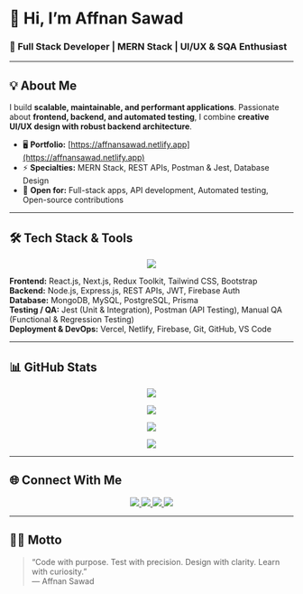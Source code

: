 # 👋 Hi, I’m Affnan Sawad

### 🚀 Full Stack Developer | MERN Stack | UI/UX & SQA Enthusiast

---

## 💡 About Me

I build **scalable, maintainable, and performant applications**. Passionate about **frontend, backend, and automated testing**, I combine **creative UI/UX design with robust backend architecture**.

- 🖥️ **Portfolio:** [https://affnansawad.netlify.app](https://affnansawad.netlify.app)  
- ⚡ **Specialties:** MERN Stack, REST APIs, Postman & Jest, Database Design  
- 🤝 **Open for:** Full-stack apps, API development, Automated testing, Open-source contributions  

---

## 🛠 Tech Stack & Tools

<p align="center">
<img src="https://skillicons.dev/icons?i=c,cpp,html,css,js,ts,react,nextjs,redux,nodejs,express,mongodb,mysql,postgresql,prisma,graphql,firebase,git,github,figma,vite,vercel,netlify,vscode,jest,postman" />
</p>

**Frontend:** React.js, Next.js, Redux Toolkit, Tailwind CSS, Bootstrap  
**Backend:** Node.js, Express.js, REST APIs, JWT, Firebase Auth  
**Database:** MongoDB, MySQL, PostgreSQL, Prisma  
**Testing / QA:** Jest (Unit & Integration), Postman (API Testing), Manual QA (Functional & Regression Testing)  
**Deployment & DevOps:** Vercel, Netlify, Firebase, Git, GitHub, VS Code  

---

## 📊 GitHub Stats

<p align="center">
  <img src="https://github-readme-stats.vercel.app/api?username=AffnanSawad&show_icons=true&theme=radical&count_private=true&hide_border=true" />
</p>

<p align="center">
  <img src="https://github-readme-streak-stats.herokuapp.com/?user=AffnanSawad&theme=radical&hide_border=true" />
</p>

<p align="center">
  <img src="https://github-readme-stats.vercel.app/api/top-langs/?username=AffnanSawad&layout=compact&theme=radical&hide_border=true" />
</p>

<p align="center">
  <img src="https://activity-graph.herokuapp.com/graph?username=AffnanSawad&theme=react-dark&hide_border=true" />
</p>

---

## 🌐 Connect With Me

<p align="center">
  <a href="https://www.linkedin.com/in/affnan-sawad" target="_blank">
    <img src="https://img.shields.io/badge/LinkedIn-%230077B5?style=for-the-badge&logo=linkedin&logoColor=white"/>
  </a>
  <a href="https://www.facebook.com/Affnan.sawad" target="_blank">
    <img src="https://img.shields.io/badge/Facebook-%231877F2?style=for-the-badge&logo=facebook&logoColor=white"/>
  </a>
  <a href="https://www.instagram.com/iamaffnan_sawad" target="_blank">
    <img src="https://img.shields.io/badge/Instagram-%23E4405F?style=for-the-badge&logo=instagram&logoColor=white"/>
  </a>
  <a href="mailto:affnansawad2002@gmail.com" target="_blank">
    <img src="https://img.shields.io/badge/Email-D14836?style=for-the-badge&logo=gmail&logoColor=white"/>
  </a>
</p>

---

## 🧑‍💻 Motto

> “Code with purpose. Test with precision. Design with clarity. Learn with curiosity.”  
> — Affnan Sawad
